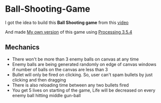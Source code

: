 # Ball-Shooting-Game


I got the idea to build this **Ball Shooting game** from this [video](https://youtu.be/eI9idPTT0c4) 

And made [My own version](https://krunal9220.github.io/Ball-Shooting-Game/) of this game using [Processing 3.5.4](https://processing.org)

## Mechanics
- There won't be more than 3 enemy balls on canvas at any time
- Enemy balls are being generated randomly on edge of canvas windows if number of balls on the canvas are less than 3
- Bullet will only be fired on clicking. So, user can't spam bullets by just clicking and then dragging
- There is also reloading time between any two bullets fired
- You get 5 lives on starting of the game, Life will be decreased on every enemy ball hitting middle gun-ball
